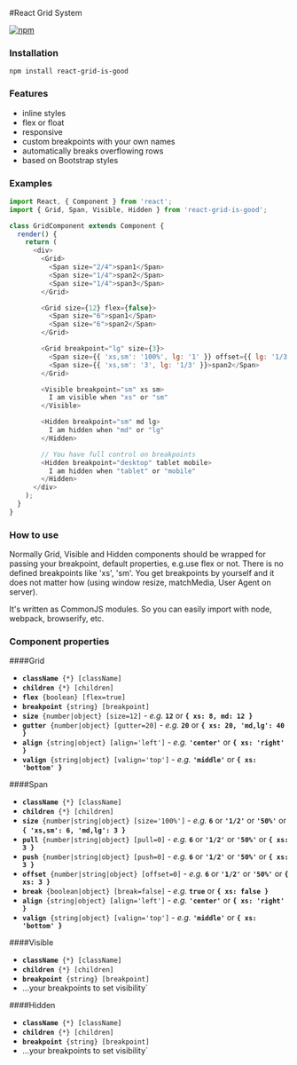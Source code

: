 #React Grid System

[![npm](https://img.shields.io/npm/v/react-grid-is-good.svg?maxAge=2592000)](https://www.npmjs.com/package/react-grid-is-good)

### Installation
```
npm install react-grid-is-good
```

### Features
- inline styles
- flex or float
- responsive
- custom breakpoints with your own names
- automatically breaks overflowing rows
- based on Bootstrap styles

### Examples
```js
import React, { Component } from 'react';
import { Grid, Span, Visible, Hidden } from 'react-grid-is-good';

class GridComponent extends Component {
  render() {
    return (
      <div>
        <Grid>
          <Span size="2/4">span1</Span>
          <Span size="1/4">span2</Span>
          <Span size="1/4">span3</Span>
        </Grid>

        <Grid size={12} flex={false}>
          <Span size="6">span1</Span>
          <Span size="6">span2</Span>
        </Grid>

        <Grid breakpoint="lg" size={3}>
          <Span size={{ 'xs,sm': '100%', lg: '1' }} offset={{ lg: '1/3' }}>span1</Span>
          <Span size={{ 'xs,sm': '3', lg: '1/3' }}>span2</Span>
        </Grid>

        <Visible breakpoint="sm" xs sm>
          I am visible when "xs" or "sm"
        </Visible>

        <Hidden breakpoint="sm" md lg>
          I am hidden when "md" or "lg"
        </Hidden>

        // You have full control on breakpoints
        <Hidden breakpoint="desktop" tablet mobile>
          I am hidden when "tablet" or "mobile"
        </Hidden>
      </div>
    );
  }
}
```

### How to use
Normally Grid, Visible and Hidden components should be wrapped for passing your breakpoint, default properties, e.g.use flex or not. There is no defined breakpoints like 'xs', 'sm'. You get breakpoints by yourself and it does not matter how (using window resize, matchMedia, User Agent on server). 

It's written as CommonJS modules. So you can easily import with node, webpack, browserify, etc.

### Component properties
####Grid

  - **`className`**` {*} [className]`
  - **`children`**` {*} [children]`
  - **`flex`**` {boolean} [flex=true]`
  - **`breakpoint`**` {string} [breakpoint]`
  - **`size`**` {number|object} [size=12]` - *e.g.* **`12`** or **`{ xs: 8, md: 12 }`**
  - **`gutter`**` {number|object} [gutter=20]` - *e.g.* **`20`** or **`{ xs: 20, 'md,lg': 40 }`**
  - **`align`**` {string|object} [align='left']` - *e.g.* **`'center'`** or **`{ xs: 'right' }`**
  - **`valign`**` {string|object} [valign='top']` - *e.g.* **`'middle'`** or **`{ xs: 'bottom' }`**

####Span

  - **`className`**` {*} [className]`
  - **`children`**` {*} [children]`
  - **`size`**` {number|string|object} [size='100%']` - *e.g.* **`6`** or **`'1/2'`** or **`'50%'`** or **`{ 'xs,sm': 6, 'md,lg': 3 }`**
  - **`pull`**` {number|string|object} [pull=0]` - *e.g.* **`6`** or **`'1/2'`** or **`'50%'`** or **`{ xs: 3 }`**
  - **`push`**` {number|string|object} [push=0]` - *e.g.* **`6`** or **`'1/2'`** or **`'50%'`** or **`{ xs: 3 }`**
  - **`offset`**` {number|string|object} [offset=0]` - *e.g.* **`6`** or **`'1/2'`** or **`'50%'`** or **`{ xs: 3 }`**
  - **`break`**` {boolean|object} [break=false]` - *e.g.* **`true`** or **`{ xs: false }`**
  - **`align`**` {string|object} [align='left']` - *e.g.* **`'center'`** or **`{ xs: 'right' }`**
  - **`valign`**` {string|object} [valign='top']` - *e.g.* **`'middle'`** or **`{ xs: 'bottom' }`**

####Visible

  - **`className`**` {*} [className]`
  - **`children`**` {*} [children]`
  - **`breakpoint`**` {string} [breakpoint]` 
  - ...your breakpoints to set visibility`

####Hidden

  - **`className`**` {*} [className]`
  - **`children`**` {*} [children]`
  - **`breakpoint`**` {string} [breakpoint]` 
  - ...your breakpoints to set visibility`
